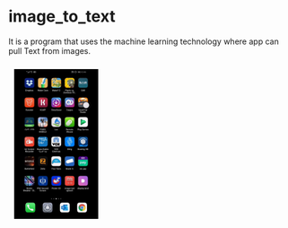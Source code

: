 # image_to_text
It is a program that uses the machine learning technology where app can pull Text from images.

<img src="/20200620_154559.gif" align="left"
width="150"
hspace="10" vspace="10">

